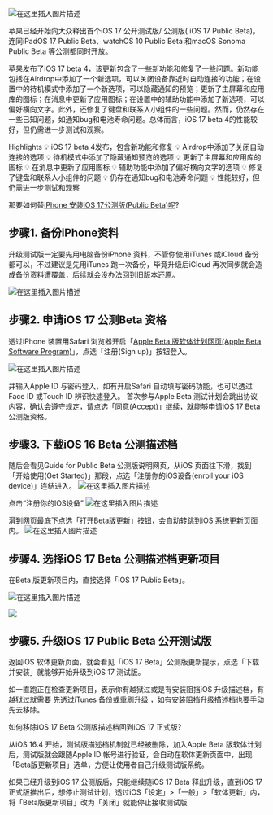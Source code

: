 

![在这里插入图片描述](https://i-blog.csdnimg.cn/blog_migrate/36ce8a26df00eda7cb5e6e6b500afbb1.png)


苹果已经开始向大众释出首个iOS 17 公开测试版/ 公测版( iOS 17 Public Beta)，连同iPadOS 17 Public Beta、watchOS 10 Public Beta 和macOS Sonoma Public Beta 等公测都同时开放。

苹果发布了iOS 17 beta 4，该更新包含了一些新功能和修复了一些问题。新功能包括在Airdrop中添加了一个新选项，可以关闭设备靠近时自动连接的功能；在设置中的待机模式中添加了一个新选项，可以隐藏通知的预览；更新了主屏幕和应用库的图标；在消息中更新了应用图标；在设置中的辅助功能中添加了新选项，可以偏好横向文字。此外，还修复了键盘和联系人小组件的一些问题。然而，仍然存在一些已知问题，如通知bug和电池寿命问题。总体而言，iOS 17 beta 4的性能较好，但仍需进一步测试和观察。

Highlights
💡 iOS 17 beta 4发布，包含新功能和修复
💡 Airdrop中添加了关闭自动连接的选项
💡 待机模式中添加了隐藏通知预览的选项
💡 更新了主屏幕和应用库的图标
💡 在消息中更新了应用图标
💡 辅助功能中添加了偏好横向文字的选项
💡 修复了键盘和联系人小组件的问题
💡 仍存在通知bug和电池寿命问题
💡 性能较好，但仍需进一步测试和观察

那要如何替[iPhone 安装iOS 17公测版(Public Beta)呢](https://developer.apple.com/support/install-beta/)?

## 步骤1. 备份iPhone资料

升级测试版一定要先用电脑备份iPhone 资料，不管你使用iTunes 或iCloud 备份都可以，不过建议是先用iTunes 跑一次备份，毕竟升级后iCloud 再次同步就会造成备份资料遭覆盖，后续就会没办法回到旧版本还原。

![在这里插入图片描述](https://i-blog.csdnimg.cn/blog_migrate/02213f69b4e832cb74bf89939cec2dff.png)


## 步骤2. 申请iOS 17 公测Beta 资格
透过iPhone 装置用Safari 浏览器开启「[Apple Beta 版软体计划网页(Apple Beta Software Program)](https://beta.apple.com/)」，点选「注册(Sign up)」按钮登入。


![在这里插入图片描述](https://i-blog.csdnimg.cn/blog_migrate/b73cc6321c49a4f23d81079f7ba189f5.png)

并输入Apple ID 与密码登入，如有开启Safari 自动填写密码功能，也可以透过Face ID 或Touch ID 辨识快速登入。
首次参与Apple Beta 测试计划会跳出协议内容，确认会遵守规定，请点选「同意(Accept)」继续，就能够申请iOS 17 Beta 公测版资格。

## 步骤3. 下载iOS 16 Beta 公测描述档

随后会看见Guide for Public Beta 公测版说明网页，从iOS 页面往下滑，找到「开始使用(Get Started)」那段，点选「注册你的iOS设备(enroll your iOS device)」连结进入。
![在这里插入图片描述](https://i-blog.csdnimg.cn/blog_migrate/75e3f2834d3ee787a581f201cd508dae.png)

点击“注册你的IOS设备”
![在这里插入图片描述](https://i-blog.csdnimg.cn/blog_migrate/fd04e38c9c49d27a4461efbd71cdba91.png)

滑到网页最底下点选「打开Beta版更新」按钮，会自动转跳到iOS 系统更新页面内。
![在这里插入图片描述](https://i-blog.csdnimg.cn/blog_migrate/5d5b31ce59154f88b999400d7142c653.png)


## 步骤4. 选择iOS 17 Beta 公测描述档更新项目

在Beta 版更新项目内，直接选择「iOS 17 Public Beta」。

![在这里插入图片描述](https://i-blog.csdnimg.cn/blog_migrate/89b932c19d06474cf2dfd147fc3673d3.png)




![](https://i-blog.csdnimg.cn/blog_migrate/4f83d0e82f9d00588667dfd55253658a.png)
## 步骤5. 升级iOS 17 Public Beta 公开测试版

返回iOS 软体更新页面，就会看见「iOS 17 Beta」公测版更新提示，点选「下载并安装」就能够开始升级到iOS 17 测试版。

如一直跑正在检查更新项目，表示你有越狱过或是有安装阻挡iOS 升级描述档，有越狱过就需要 先透过iTunes 备份或重刷升级 ，如有安装阻挡升级描述档也要手动先去移除。

如何移除iOS 17 Beta 公测版描述档回到iOS 17 正式版?

从iOS 16.4 开始，测试版描述档机制就已经被删除，加入Apple Beta 版软体计划后，测试版就会跟随Apple ID 帐号进行验证，会自动在软体更新页面中，出现「Beta版更新项目」选单，方便让使用者自己升级测试版系统。

如果已经升级到iOS 17 公测版后，只能继续随iOS 17 Beta 释出升级，直到iOS 17 正式版推出后，想停止测试计划，透过iOS「设定」>「一般」>「软体更新」内，将「Beta版更新项目」改为「关闭」就能停止接收测试版
